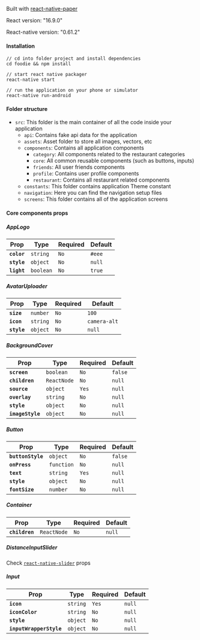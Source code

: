 Built with [react-native-paper]("https://reactnativepaper.com/")

React version: "16.9.0"

React-native version: "0.61.2"

#### Installation

```shell-script
// cd into folder project and install dependencies
cd foodie && npm install

// start react native packager
react-native start

// run the application on your phone or simulator
react-native run-android
```

#### Folder structure

- `src`: This folder is the main container of all the code inside your application
    - `api`: Contains fake api data for the application
    - `assets`: Asset folder to store all images, vectors, etc
    - `components`: Contains all application components
        - `category`: All components related to the restaurant categories
        - `core`: All common reusable components (such as buttons, inputs)
        - `friends`: All user friends components 
        - `profile`: Contains user profile components
        - `restaurant`: Contains all restaurant related components
   - `constants`: This folder contains application Theme constant
   - `navigation`: Here you can find the navigation setup files
   - `screens`: This folder contains all of the application screens
   
#### Core components props

##### AppLogo
|Prop|Type|Required|Default|
|---|---|---|---|
|**`color`**|`string`|`No`|`#eee`|
|**`style`**|`object`|`No`|`null`|
|**`light`**|`boolean`|`No`|`true`|

##### AvatarUploader
|Prop|Type|Required|Default|
|---|---|---|---|
|**`size`**|`number`|`No`|`100`|
|**`icon`**|`string`|`No`|`camera-alt`|
|**`style`**|`object`|`No`|`null`|

##### BackgroundCover
|Prop|Type|Required|Default|
|---|---|---|---|
|**`screen`**|`boolean`|`No`|`false`|
|**`children`**|`ReactNode`|`No`|`null`|
|**`source`**|`object`|`Yes`|`null`|
|**`overlay`**|`string`|`No`|`null`|
|**`style`**|`object`|`No`|`null`|
|**`imageStyle`**|`object`|`No`|`null`|

##### Button
|Prop|Type|Required|Default|
|---|---|---|---|
|**`buttonStyle`**|`object`|`No`|`false`|
|**`onPress`**|`function`|`No`|`null`|
|**`text`**|`string`|`Yes`|`null`|
|**`style`**|`object`|`No`|`null`|
|**`fontSize`**|`number`|`No`|`null`|

##### Container
|Prop|Type|Required|Default|
|---|---|---|---|
|**`children`**|`ReactNode`|`No`|`null`|

##### DistanceInputSlider
Check [`react-native-slider`]("https://github.com/react-native-community/react-native-slider") props

##### Input
|Prop|Type|Required|Default|
|---|---|---|---|
|**`icon`**|`string`|`Yes`|`null`|
|**`iconColor`**|`string`|`No`|`null`|
|**`style`**|`object`|`No`|`null`|
|**`inputWrapperStyle`**|`object`|`No`|`null`|